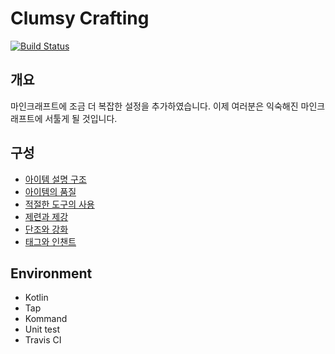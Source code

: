 Clumsy Crafting
===
[![Build Status](https://travis-ci.com/noonmaru/tap-sample-plugin.svg?branch=master)](https://travis-ci.org/noonmaru/tap-sample-plugin)

개요
--
마인크래프트에 조금 더 복잡한 설정을 추가하였습니다.
이제 여러분은 익숙해진 마인크래프트에 서툴게 될 것입니다.

구성
---
* [아이템 설명 구조](ItemDescriptionStructure.md)
* [아이템의 품질](Quality.md)
* [적절한 도구의 사용](ClumsyMining.md)
* [제련과 제강](Smelting.md)
* [단조와 강화](ForgingAndReinforcing.md)
* [태그와 인챈트](SpecialtiesAndEnchants.md)


Environment
---
* Kotlin
* Tap
* Kommand
* Unit test
* Travis CI